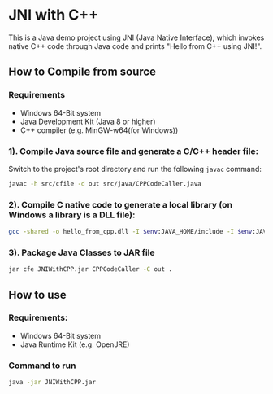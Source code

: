 # JNI with C++

This is a Java demo project using JNI (Java Native Interface),
    which invokes native C++ code through Java code and prints "Hello from C++ using JNI!".

## How to Compile from source

### Requirements
- Windows 64-Bit system
- Java Development Kit (Java 8 or higher)
- C++ compiler (e.g. MinGW-w64(for Windows))

### 1). Compile Java source file and generate a C/C++ header file:

Switch to the project's root directory and run the following `javac` command:
```bash
javac -h src/cfile -d out src/java/CPPCodeCaller.java
```

### 2). Compile C native code to generate a local library (on Windows a library is a DLL file):
```bash
gcc -shared -o hello_from_cpp.dll -I $env:JAVA_HOME/include -I $env:JAVA_HOME/include/win32 src/cfile/Hello.cpp
```

### 3). Package Java Classes to JAR file

```bash
jar cfe JNIWithCPP.jar CPPCodeCaller -C out .
```

## How to use

### Requirements:
- Windows 64-Bit system
- Java Runtime Kit (e.g. OpenJRE)

### Command to run

```bash
java -jar JNIWithCPP.jar
``` 